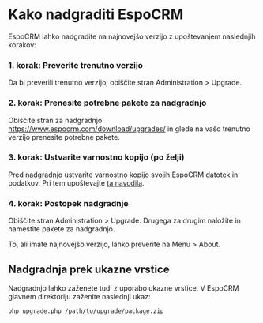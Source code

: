 # Kako nadgraditi EspoCRM

EspoCRM lahko nadgradite na najnovejšo verzijo z upoštevanjem naslednjih korakov:

### 1. korak: Preverite trenutno verzijo

Da bi preverili trenutno verzijo, obiščite stran Administration > Upgrade.

### 2. korak: Prenesite potrebne pakete za nadgradnjo

Obiščite stran za nadgradnjo https://www.espocrm.com/download/upgrades/ in glede na vašo trenutno verzijo prenesite potrebne pakete.

### 3. korak: Ustvarite varnostno kopijo (po želji)

Pred nadgradnjo ustvarite varnostno kopijo svojih EspoCRM datotek in podatkov. Pri tem upoštevajte [ta navodila](https://github.com/espocrm/documentation/blob/master/administration/backup-and-restore.md).

### 4. korak: Postopek nadgradnje

Obiščite stran Administration > Upgrade. Drugega za drugim naložite in namestite pakete za nadgradnjo.

To, ali imate najnovejšo verzijo, lahko preverite na Menu > About.

## Nadgradnja prek ukazne vrstice

Nadgradnjo lahko zaženete tudi z uporabo ukazne vrstice. V EspoCRM glavnem direktoriju zaženite naslednji ukaz:

```
php upgrade.php /path/to/upgrade/package.zip
```
